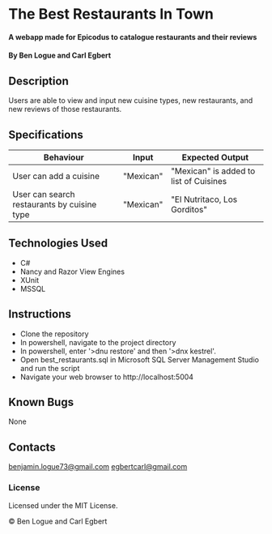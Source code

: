 # The Best Restaurants In Town

#### A webapp made for Epicodus to catalogue restaurants and their reviews

#### By Ben Logue and Carl Egbert

## Description

Users are able to view and input new cuisine types, new restaurants, and new reviews of those restaurants.

## Specifications

Behaviour | Input | Expected Output
----- | ----- | -----
User can add a cuisine | "Mexican" | "Mexican" is added to list of Cuisines
User can search restaurants by cuisine type | "Mexican" | "El Nutritaco, Los Gorditos"


## Technologies Used

* C#
* Nancy and Razor View Engines
* XUnit
* MSSQL

## Instructions

* Clone the repository
* In powershell, navigate to the project directory
* In powershell, enter '>dnu restore' and then '>dnx kestrel'.
* Open best_restaurants.sql in Microsoft SQL Server Management Studio and run the script
* Navigate your web browser to http://localhost:5004

## Known Bugs

None

## Contacts

benjamin.logue73@gmail.com
egbertcarl@gmail.com

### License

Licensed under the MIT License.

&copy; Ben Logue and Carl Egbert
